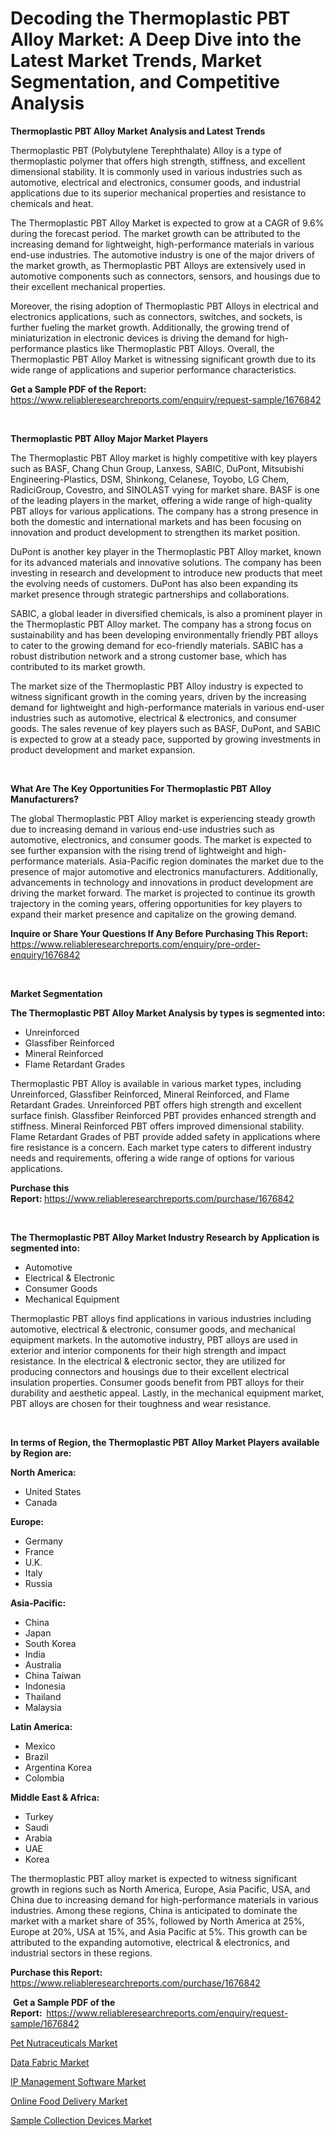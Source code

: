 <p><h1>Decoding the Thermoplastic PBT Alloy Market: A Deep Dive into the Latest Market Trends, Market Segmentation, and Competitive Analysis</h1></p><p><strong>Thermoplastic PBT Alloy Market Analysis and Latest Trends</strong></p>
<p><p>Thermoplastic PBT (Polybutylene Terephthalate) Alloy is a type of thermoplastic polymer that offers high strength, stiffness, and excellent dimensional stability. It is commonly used in various industries such as automotive, electrical and electronics, consumer goods, and industrial applications due to its superior mechanical properties and resistance to chemicals and heat.</p><p>The Thermoplastic PBT Alloy Market is expected to grow at a CAGR of 9.6% during the forecast period. The market growth can be attributed to the increasing demand for lightweight, high-performance materials in various end-use industries. The automotive industry is one of the major drivers of the market growth, as Thermoplastic PBT Alloys are extensively used in automotive components such as connectors, sensors, and housings due to their excellent mechanical properties.</p><p>Moreover, the rising adoption of Thermoplastic PBT Alloys in electrical and electronics applications, such as connectors, switches, and sockets, is further fueling the market growth. Additionally, the growing trend of miniaturization in electronic devices is driving the demand for high-performance plastics like Thermoplastic PBT Alloys. Overall, the Thermoplastic PBT Alloy Market is witnessing significant growth due to its wide range of applications and superior performance characteristics.</p></p>
<p><strong>Get a Sample PDF of the Report:&nbsp;</strong> <a href="https://www.reliableresearchreports.com/enquiry/request-sample/1676842">https://www.reliableresearchreports.com/enquiry/request-sample/1676842</a></p>
<p>&nbsp;</p>
<p><strong>Thermoplastic PBT Alloy Major Market Players</strong></p>
<p><p>The Thermoplastic PBT Alloy market is highly competitive with key players such as BASF, Chang Chun Group, Lanxess, SABIC, DuPont, Mitsubishi Engineering-Plastics, DSM, Shinkong, Celanese, Toyobo, LG Chem, RadiciGroup, Covestro, and SINOLAST vying for market share. BASF is one of the leading players in the market, offering a wide range of high-quality PBT alloys for various applications. The company has a strong presence in both the domestic and international markets and has been focusing on innovation and product development to strengthen its market position.</p><p>DuPont is another key player in the Thermoplastic PBT Alloy market, known for its advanced materials and innovative solutions. The company has been investing in research and development to introduce new products that meet the evolving needs of customers. DuPont has also been expanding its market presence through strategic partnerships and collaborations.</p><p>SABIC, a global leader in diversified chemicals, is also a prominent player in the Thermoplastic PBT Alloy market. The company has a strong focus on sustainability and has been developing environmentally friendly PBT alloys to cater to the growing demand for eco-friendly materials. SABIC has a robust distribution network and a strong customer base, which has contributed to its market growth.</p><p>The market size of the Thermoplastic PBT Alloy industry is expected to witness significant growth in the coming years, driven by the increasing demand for lightweight and high-performance materials in various end-user industries such as automotive, electrical & electronics, and consumer goods. The sales revenue of key players such as BASF, DuPont, and SABIC is expected to grow at a steady pace, supported by growing investments in product development and market expansion.</p></p>
<p>&nbsp;</p>
<p><strong>What Are The Key Opportunities For Thermoplastic PBT Alloy Manufacturers?</strong></p>
<p><p>The global Thermoplastic PBT Alloy market is experiencing steady growth due to increasing demand in various end-use industries such as automotive, electronics, and consumer goods. The market is expected to see further expansion with the rising trend of lightweight and high-performance materials. Asia-Pacific region dominates the market due to the presence of major automotive and electronics manufacturers. Additionally, advancements in technology and innovations in product development are driving the market forward. The market is projected to continue its growth trajectory in the coming years, offering opportunities for key players to expand their market presence and capitalize on the growing demand.</p></p>
<p><strong>Inquire or Share Your Questions If Any Before Purchasing This Report:</strong> <a href="https://www.reliableresearchreports.com/enquiry/pre-order-enquiry/1676842">https://www.reliableresearchreports.com/enquiry/pre-order-enquiry/1676842</a></p>
<p>&nbsp;</p>
<p><strong>Market Segmentation</strong></p>
<p><strong>The Thermoplastic PBT Alloy Market Analysis by types is segmented into:</strong></p>
<p><ul><li>Unreinforced</li><li>Glassfiber Reinforced</li><li>Mineral Reinforced</li><li>Flame Retardant Grades</li></ul></p>
<p><p>Thermoplastic PBT Alloy is available in various market types, including Unreinforced, Glassfiber Reinforced, Mineral Reinforced, and Flame Retardant Grades. Unreinforced PBT offers high strength and excellent surface finish. Glassfiber Reinforced PBT provides enhanced strength and stiffness. Mineral Reinforced PBT offers improved dimensional stability. Flame Retardant Grades of PBT provide added safety in applications where fire resistance is a concern. Each market type caters to different industry needs and requirements, offering a wide range of options for various applications.</p></p>
<p><strong>Purchase this Report:&nbsp;</strong><a href="https://www.reliableresearchreports.com/purchase/1676842">https://www.reliableresearchreports.com/purchase/1676842</a></p>
<p>&nbsp;</p>
<p><strong>The Thermoplastic PBT Alloy Market Industry Research by Application is segmented into:</strong></p>
<p><ul><li>Automotive</li><li>Electrical & Electronic</li><li>Consumer Goods</li><li>Mechanical Equipment</li></ul></p>
<p><p>Thermoplastic PBT alloys find applications in various industries including automotive, electrical & electronic, consumer goods, and mechanical equipment markets. In the automotive industry, PBT alloys are used in exterior and interior components for their high strength and impact resistance. In the electrical & electronic sector, they are utilized for producing connectors and housings due to their excellent electrical insulation properties. Consumer goods benefit from PBT alloys for their durability and aesthetic appeal. Lastly, in the mechanical equipment market, PBT alloys are chosen for their toughness and wear resistance.</p></p>
<p>&nbsp;</p>
<p><strong>In terms of Region, the Thermoplastic PBT Alloy Market Players available by Region are:</strong></p>
<p>
    <p> <strong> North America: </strong>
        <ul>
            <li>United States</li>
            <li>Canada</li>
        </ul>
        </p> 
    <p> <strong> Europe: </strong>
        <ul>
            <li>Germany</li>
            <li>France</li>
            <li>U.K.</li>
            <li>Italy</li>
            <li>Russia</li>
        </ul>
        </p> 
    <p> <strong> Asia-Pacific: </strong>
        <ul>
            <li>China</li>
            <li>Japan</li>
            <li>South Korea</li>
            <li>India</li>
            <li>Australia</li>
            <li>China Taiwan</li>
            <li>Indonesia</li>
            <li>Thailand</li>
            <li>Malaysia</li>
        </ul>
        </p> 
    <p> <strong> Latin America: </strong>
        <ul>
            <li>Mexico</li>
            <li>Brazil</li>
            <li>Argentina Korea</li>
            <li>Colombia</li>
        </ul>
        </p> 
    <p> <strong> Middle East & Africa: </strong>
        <ul>
            <li>Turkey</li>
            <li>Saudi</li>
            <li>Arabia</li>
            <li>UAE</li>
            <li>Korea</li>
        </ul>
    </p>
    </p>
<p><p>The thermoplastic PBT alloy market is expected to witness significant growth in regions such as North America, Europe, Asia Pacific, USA, and China due to increasing demand for high-performance materials in various industries. Among these regions, China is anticipated to dominate the market with a market share of 35%, followed by North America at 25%, Europe at 20%, USA at 15%, and Asia Pacific at 5%. This growth can be attributed to the expanding automotive, electrical & electronics, and industrial sectors in these regions.</p></p>
<p><strong>Purchase this Report: </strong><a href="https://www.reliableresearchreports.com/purchase/1676842">https://www.reliableresearchreports.com/purchase/1676842</a></p>
<p>&nbsp;<strong>Get a Sample PDF of the Report:&nbsp;&nbsp;</strong><a href="https://www.reliableresearchreports.com/enquiry/request-sample/1676842">https://www.reliableresearchreports.com/enquiry/request-sample/1676842</a></p>
<p><strong></strong></p>
<p><p><a href="https://github.com/luckyshygirl/Market-Research-Report-List-3/blob/main/pet-nutraceuticals-market.md">Pet Nutraceuticals Market</a></p><p><a href="https://medium.com/@joanacasper19/data-fabric-market-size-reveals-the-best-marketing-channels-in-global-industry-aa1c8c9e599e">Data Fabric Market</a></p><p><a href="https://medium.com/@joanacasper19/ip-management-software-market-the-key-to-successful-business-strategy-forecast-till-2031-c0a25ea56096">IP Management Software Market</a></p><p><a href="https://medium.com/@fosterfahey1016/online-food-delivery-market-size-cagr-trends-2024-2030-d9b372a29c82">Online Food Delivery Market</a></p><p><a href="https://medium.com/@fosterfahey1016/sample-collection-devices-market-comprehensive-assessment-by-type-application-and-geography-ba4f257bc0f4">Sample Collection Devices Market</a></p></p>